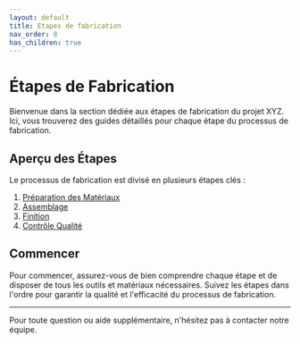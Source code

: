 ```yaml
---
layout: default
title: Etapes de fabrication
nav_order: 8
has_children: true
---
```


# Étapes de Fabrication

Bienvenue dans la section dédiée aux étapes de fabrication du projet XYZ. Ici, vous trouverez des guides détaillés pour chaque étape du processus de fabrication.

## Aperçu des Étapes

Le processus de fabrication est divisé en plusieurs étapes clés :

1. [Préparation des Matériaux](etape_1)
2. [Assemblage](etape_2)
3. [Finition]()
4. [Contrôle Qualité]()

## Commencer

Pour commencer, assurez-vous de bien comprendre chaque étape et de disposer de tous les outils et matériaux nécessaires. Suivez les étapes dans l'ordre pour garantir la qualité et l'efficacité du processus de fabrication.

---

Pour toute question ou aide supplémentaire, n'hésitez pas à contacter notre équipe.
